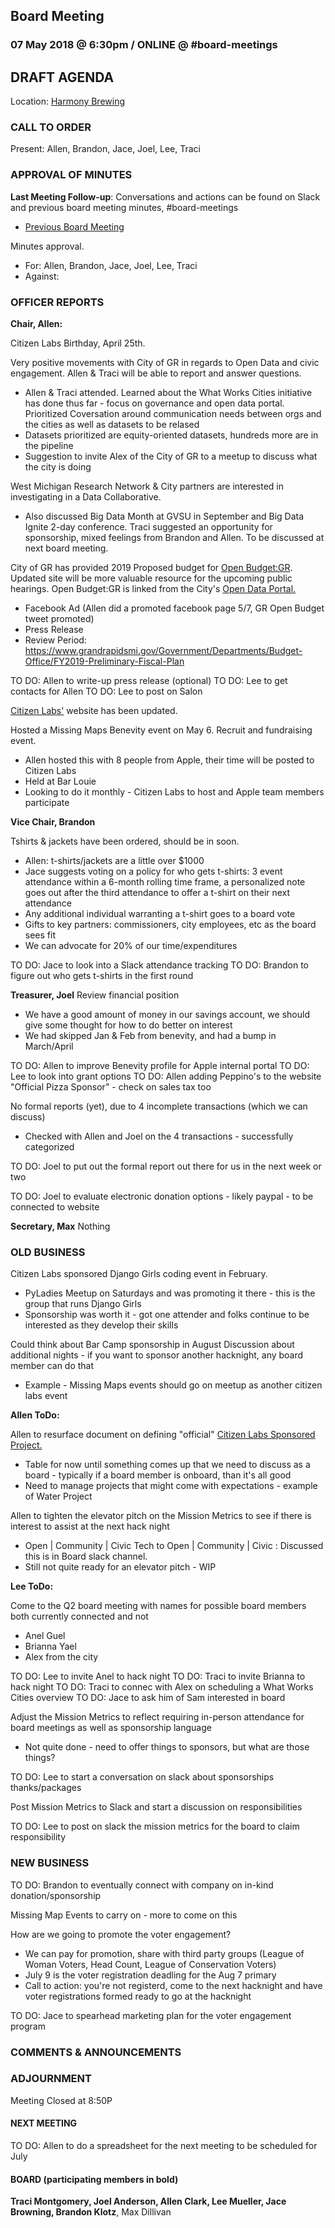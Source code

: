## Board Meeting
### 07 May 2018 @ 6:30pm / ONLINE @ #board-meetings

## DRAFT AGENDA

Location: [Harmony Brewing](https://harmonybeer.com/harmony-eastown/)

### CALL TO ORDER
Present: Allen, Brandon, Jace, Joel, Lee, Traci

### APPROVAL OF MINUTES
**Last Meeting Follow-up**: Conversations and actions can be found on Slack and previous board meeting minutes, #board-meetings
 - [Previous Board Meeting](https://github.com/citizenlabsgr/community/blob/master/governance/bd_minutes/201-010-24.md)

Minutes approval.
- For: Allen, Brandon, Jace, Joel, Lee, Traci
- Against:


### OFFICER REPORTS

**Chair, Allen:**

Citizen Labs Birthday, April 25th.

Very positive movements with City of GR in regards to Open Data and civic engagement. Allen & Traci will be able to report and answer questions.
- Allen & Traci attended. Learned about the What Works Cities initiative has done thus far - focus on governance and open data portal. Prioritized Coversation around communication needs between orgs and the cities as well as datasets to be relased
- Datasets prioritized are equity-oriented datasets, hundreds more are in the pipeline
- Suggestion to invite Alex of the City of GR to a meetup to discuss what the city is doing

West Michigan Research Network & City partners are interested in investigating in a Data Collaborative.
- Also discussed Big Data Month at GVSU in September and Big Data Ignite 2-day conference. Traci suggested an opportunity for sponsorship, mixed feelings from Brandon and Allen. To be discussed at next board meeting.

City of GR has provided 2019 Proposed budget for [Open Budget:GR](https://grbudget.citizenlabs.org). Updated site will be more valuable resource for the upcoming public hearings. Open Budget:GR is linked from the City's [Open Data Portal.](https://www.grandrapidsmi.gov/GRData)
- Facebook Ad (Allen did a promoted facebook page 5/7, GR Open Budget tweet promoted)
- Press Release
- Review Period: https://www.grandrapidsmi.gov/Government/Departments/Budget-Office/FY2019-Preliminary-Fiscal-Plan

TO DO: Allen to write-up press release (optional)
TO DO: Lee to get contacts for Allen
TO DO: Lee to post on Salon

[Citizen Labs'](https://citizenlabs.org) website has been updated.

Hosted a Missing Maps Benevity event on May 6. Recruit and fundraising event.
- Allen hosted this with 8 people from Apple, their time will be posted to Citizen Labs
- Held at Bar Louie
- Looking to do it monthly - Citizen Labs to host and Apple team members participate

**Vice Chair, Brandon**

Tshirts & jackets have been ordered, should be in soon.
- Allen: t-shirts/jackets are a little over $1000
- Jace suggests voting on a policy for who gets t-shirts: 3 event attendance within a 6-month rolling time frame, a personalized note goes out after the third attendance to offer a t-shirt on their next attendance
- Any additional individual warranting a t-shirt goes to a board vote
- Gifts to key partners: commissioners, city employees, etc as the board sees fit
- We can advocate for 20% of our time/expenditures

TO DO: Jace to look into a Slack attendance tracking
TO DO: Brandon to figure out who gets t-shirts in the first round

**Treasurer, Joel**
Review financial position
- We have a good amount of money in our savings account, we should give some thought for how to do better on interest
- We had skipped Jan & Feb from benevity, and had a bump in March/April

TO DO: Allen to improve Benevity profile for Apple internal portal
TO DO: Lee to look into grant options
TO DO: Allen adding Peppino's to the website "Official Pizza Sponsor" - check on sales tax too

No formal reports (yet), due to 4 incomplete transactions (which we can discuss)
- Checked with Allen and Joel on the 4 transactions - successfully categorized

TO DO: Joel to put out the formal report out there for us in the next week or two

TO DO: Joel to evaluate electronic donation options - likely paypal - to be connected to website

**Secretary, Max**
Nothing

### OLD BUSINESS

Citizen Labs sponsored Django Girls coding event in February.
- PyLadies Meetup on Saturdays and was promoting it there - this is the group that runs Django Girls
- Sponsorship was worth it - got one attender and folks continue to be interested as they develop their skills

Could think about Bar Camp sponsorship in August
Discussion about additional nights - if you want to sponsor another hacknight, any board member can do that
- Example - Missing Maps events should go on meetup as another citizen labs event

**Allen ToDo:**

Allen to resurface document on defining "official" [Citizen Labs Sponsored Project.](https://docs.google.com/document/d/1T5XhNmwdYvoqPLsxI8JUa19B4QVkqsksiCq1l15S_Mg/edit?usp=sharing)
- Table for now until something comes up that we need to discuss as a board - typically if a board member is onboard, than it's all good
- Need to manage projects that might come with expectations - example of Water Project

Allen to tighten the elevator pitch on the Mission Metrics to see if there is interest to assist at the next hack night
- Open | Community | Civic Tech to Open | Community | Civic : Discussed this is in Board slack channel.
- Still not quite ready for an elevator pitch - WIP

**Lee ToDo:**

Come to the Q2 board meeting with names for possible board members both currently connected and not
- Anel Guel
- Brianna Yael
- Alex from the city

TO DO: Lee to invite Anel to hack night
TO DO: Traci to invite Brianna to hack night
TO DO: Traci to connec with Alex on scheduling a What Works Cities overview
TO DO: Jace to ask him of Sam interested in board

Adjust the Mission Metrics to reflect requiring in-person attendance for board meetings as well as sponsorship language
- Not quite done - need to offer things to sponsors, but what are those things?

TO DO: Lee to start a conversation on slack about sponsorships thanks/packages

Post Mission Metrics to Slack and start a discussion on responsibilities

TO DO: Lee to post on slack the mission metrics for the board to claim responsibility

### NEW BUSINESS

TO DO: Brandon to eventually connect with company on in-kind donation/sponsorship

Missing Map Events to carry on - more to come on this

How are we going to promote the voter engagement?
- We can pay for promotion, share with third party groups (League of Woman Voters, Head Count, League of Conservation Voters)
- July 9 is the voter registration deadling for the Aug 7 primary
- Call to action: you're not registerd, come to the next hacknight and have voter registrations formed ready to go at the hacknight

TO DO: Jace to spearhead marketing plan for the voter engagement program

### COMMENTS & ANNOUNCEMENTS

### ADJOURNMENT

Meeting Closed at 8:50P

#### NEXT MEETING

TO DO: Allen to do a spreadsheet for the next meeting to be scheduled for July

#### BOARD (participating members in bold)
**Traci Montgomery, Joel Anderson, Allen Clark, Lee Mueller, Jace Browning, Brandon Klotz**, Max Dillivan
